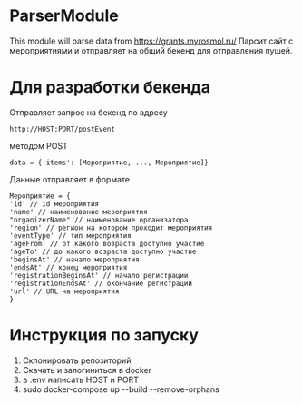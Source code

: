 # ParserModule

This module will parse data from https://grants.myrosmol.ru/
Парсит сайт с мероприятиями и отправляет на общий бекенд для отправления пушей.

# Для разработки бекенда

Отправляет запрос на бекенд по адресу

```
http://HOST:PORT/postEvent
```

методом POST

```
data = {'items': [Мероприятие, ..., Мероприятие]}
```

Данные отправляет в формате

```
Мероприятие = {
'id' // id мероприятия
'name' // наименование мероприятия
"organizerName" // наименование организатора
'region' // регион на котором проходит мероприятия
'eventType' // тип мероприятия
'ageFrom' // от какого возраста доступно участие
'ageTo' // до какого возраста доступно участие
'beginsAt' // начало мероприятия
'endsAt' // конец мероприятия
'registrationBeginsAt' // начало регистрации
'registrationEndsAt' // окончание регистрации
'url' // URL на мероприятия
}
```

# Инструкция по запуску

1) Склонировать репозиторий
2) Скачать и залогиниться в docker
3) в .env написать HOST и PORT
4) sudo docker-compose up --build --remove-orphans